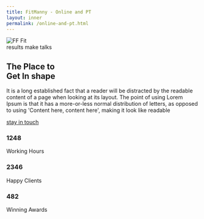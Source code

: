 ```yaml
---
title: FitManny - Online and PT
layout: inner
permalink: /online-and-pt.html
---
```


<main role="main" class="content-area">

  <!-- about us section -->
  <section class="get-in-shape weight-lifing-outline-bg py-5">
    <div class="triangle-line-bg-left py-0 py-sm-5">
      <div class="container">
        <div class="row">
          <div class="col-lg-6 col-md-12">
            <div class="get-in-shape-avatar">
              <div class="avatar">
                <img loading="lazy" src="../assets/img/get-in-shape-avatar.jpg" alt="FF Fit" class="mw-100">
              </div>
            </div>
          </div>
          <div class="col-lg-6 col-md-12">
            <div class="get-in-shape-description m-0 ml-lg-5 ml-md-0 mt-lg-0 mt-5">
              <span class="text-uppercase">results make talks</span>
              <h1>The Place to <br />Get In shape</h1>
              <p>It is a long established fact that a reader will be distracted by the readable content of a page when
                looking at its layout. The point of using Lorem Ipsum is that it has a more-or-less normal distribution
                of letters, as opposed to using 'Content here, content here', making it look like readable</p>
              <a href="/contact.html" class="btn-style-2 btn-stay-in-touch text-uppercase">stay in touch</a>
              <div class="about-statistics mt-3">
                <div class="row">
                  <div class="col-md-4 col-sm-4 col-6 d-none d-sm-block text-center">
                    <i class="far fa-clock"></i>
                    <h3>1248</h3>
                    <label>Working Hours</label>
                  </div>
                  <div class="col-md-4 col-sm-4 col-6 text-center">
                    <i class="far fa-heart"></i>
                    <h3>2346</h3>
                    <label>Happy Clients</label>
                  </div>
                  <div class="col-md-4 col-sm-4 col-6 text-center">
                    <i class="fas fa-award"></i>
                    <h3>482</h3>
                    <label>Winning Awards</label>
                  </div>
                </div>
              </div>
            </div>
          </div>
        </div>
      </div>
    </div>
  </section>
</main>
